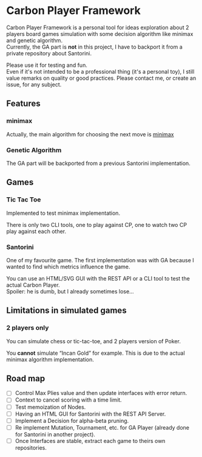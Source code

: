 # Carbon Player Framework

Carbon Player Framework is a personal tool for ideas exploration about 2 players board games simulation with some decision algorithm like minimax and genetic algorithm.  
Currently, the GA part is **not** in this project, I have to backport it from a private repository about Santorini.

Please use it for testing and fun.  
Even if it's not intended to be a professional thing (it's a personal toy), I still value remarks on quality or good practices.
Please contact me, or create an issue, for any subject.

## Features

### minimax

Actually, the main algorithm for choosing the next move is [minimax](https://en.wikipedia.org/wiki/Minimax) 

### Genetic Algorithm

The GA part will be backported from a previous Santorini implementation.

## Games

### Tic Tac Toe

Implemented to test minimax implementation.  

There is only two CLI tools, one to play against CP, one to watch two CP play against each other.

### Santorini

One of my favourite game. The first implementation was with GA because I wanted to find which metrics influence the game.

You can use an HTML/SVG GUI with the REST API or a CLI tool to test the actual Carbon Player.  
Spoiler: he is dumb, but I already sometimes lose…

## Limitations in simulated games

### 2 players only

You can simulate chess or tic-tac-toe, and 2 players version of Poker.

You **cannot** simulate “Incan Gold” for example. This is due to the actual minimax algorithm implementation.

## Road map

* [ ] Control Max Plies value and then update interfaces with error return.
* [ ] Context to cancel scoring with a time limit.
* [ ] Test memoization of Nodes.
* [ ] Having an HTML GUI for Santorini with the REST API Server.
* [ ] Implement a Decision for alpha-beta pruning.
* [ ] Re implement Mutation, Tournament, etc. for GA Player (already done for Santorini in another project).
* [ ] Once Interfaces are stable, extract each game to theirs own repositories.
